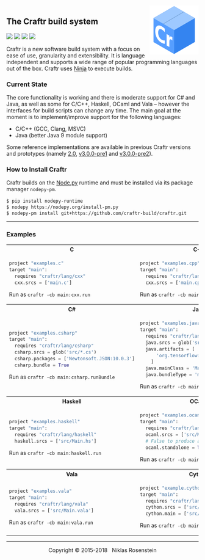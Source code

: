 <img align="right" src="logo.png">

## The Craftr build system

<a href="https://opensource.org/licenses/MIT"><img src="https://img.shields.io/badge/license-MIT-yellow.svg?style=flat-square"></a>
<img src="https://img.shields.io/badge/version-3.0.1--dev-blue.svg?style=flat-square"/>
<a href="https://travis-ci.org/craftr-build/craftr"><img src="https://travis-ci.org/craftr-build/craftr.svg?branch=master"></a>
<a href="https://ci.appveyor.com/project/NiklasRosenstein/craftr/branch/master"><img src="https://ci.appveyor.com/api/projects/status/6v01441cdq0s7mik/branch/master?svg=true"></a>

Craftr is a new software build system with a focus on ease of use, granularity
and extensibility. It is language independent and supports a wide range of
popular programming languages out of the box. Craftr uses [Ninja] to execute
builds.

  [Ninja]: https://github.com/ninja-build/ninja

### Current State

The core functionality is working and there is moderate support for C# and
Java, as well as some for C/C++, Haskell, OCaml and Vala &ndash; however the
interfaces for build scripts can change any time. The main goal at the moment
is to implement/improve support for the following languages:

* C/C++ (GCC, Clang, MSVC)
* Java (better Java 9 module support)

Some reference implementations are available in previous Craftr versions and
prototypes (namely [2.0], [v3.0.0-pre1] and [v3.0.0-pre2]).

  [2.0]: https://github.com/craftr-build/craftr/tree/2.0
  [v3.0.0-pre1]: https://github.com/craftr-build/craftr/tree/v3.0.0-pre1
  [v3.0.0-pre2]: https://github.com/craftr-build/craftr/tree/v3.0.0-pre2

### How to Install  Craftr

  [Node.py]: https://github.com/nodepy/nodepy

Craftr builds on the [Node.py] runtime and must be installed via its package
manager `nodepy-pm`.

    $ pip install nodepy-runtime
    $ nodepy https://nodepy.org/install-pm.py
    $ nodepy-pm install git+https://github.com/craftr-build/craftr.git

---

### Examples

<table>
  <tr><th>C</th><th>C++</th></tr>
  <tr>
    <td>

```python
project "examples.c"
target "main":
  requires "craftr/lang/cxx"
  cxx.srcs = ['main.c']
```

Run as `craftr -cb main:cxx.run`
</td>
<td>

```python
project "examples.cpp"
target "main":
  requires "craftr/lang/cxx"
  cxx.srcs = ['main.cpp']
```

Run as `craftr -cb main:cxx.run`
</td>
  </tr>
  <tr><th>C#</th><th>Java</th></tr>
  <tr>
    <td>

```python
project "examples.csharp"
target "main":
  requires "craftr/lang/csharp"
  csharp.srcs = glob('src/*.cs')
  csharp.packages = ['Newtonsoft.JSON:10.0.3']
  csharp.bundle = True
```

Run as `craftr -cb main:csharp.runBundle`
</td>
    <td>

```python
project "examples.java"
target "main":
  requires "craftr/lang/java"
  java.srcs = glob('src/**/*.java')
  java.artifacts = [
      'org.tensorflow:tensorflow:1.4.0'
    ]
  java.mainClass = 'Main'
  java.bundleType = 'merge'  # Or 'onejar'
```

Run as `craftr -cb main:java.runBundle`
</td>
  </tr>
  <tr><th>Haskell</th><th>OCaml</th></tr>
  <tr>
    <td>

```python
project "examples.haskell"
target "main":
  requires "craftr/lang/haskell"
  haskell.srcs = ['src/Main.hs']
```

Run as `craftr -cb main:haskell.run`
</td>
    <td>

```python
project "examples.ocaml"
target "main":
  requires "craftr/lang/ocaml"
  ocaml.srcs = ['src/Main.ml']
  # False to produce an OCaml bytecode file
  ocaml.standalone = True
```

Run as `craftr -cb main:ocaml.run`
</td>
  </tr>
  <tr><th>Vala</th><th>Cython</th></tr>
  <tr>
    <td>

```python
project "examples.vala"
target "main":
  requires "craftr/lang/vala"
  vala.srcs = ['src/Main.vala']
```

Run as `craftr -cb main:vala.run`
</td>
    <td>

```python
project "example.cython"
target "main":
  requires "craftr/lang/cython"
  cython.srcs = ['src/Primes.pyx']
  cython.main = ['src/Main.pyx']
```

Run as `craftr -cb main/Main:cxx.run`
</td>
  </tr>
</table>

---

<p align="center">Copyright &copy; 2015-2018 &nbsp; Niklas Rosenstein</p>
